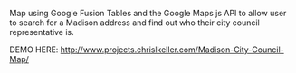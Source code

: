 Map using Google Fusion Tables and the Google Maps js API to allow user to search for a Madison address and find out who their city council representative is.

DEMO HERE: http://www.projects.chrislkeller.com/Madison-City-Council-Map/